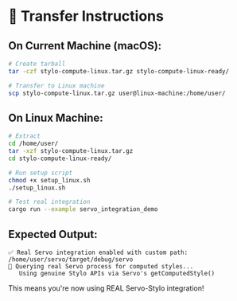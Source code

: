 # 🚀 Transfer Instructions

## On Current Machine (macOS):
```bash
# Create tarball
tar -czf stylo-compute-linux.tar.gz stylo-compute-linux-ready/

# Transfer to Linux machine
scp stylo-compute-linux.tar.gz user@linux-machine:/home/user/
```

## On Linux Machine:
```bash
# Extract
cd /home/user/
tar -xzf stylo-compute-linux.tar.gz
cd stylo-compute-linux-ready/

# Run setup script
chmod +x setup_linux.sh
./setup_linux.sh

# Test real integration
cargo run --example servo_integration_demo
```

## Expected Output:
```
✅ Real Servo integration enabled with custom path: /home/user/servo/target/debug/servo
🔄 Querying real Servo process for computed styles...
   Using genuine Stylo APIs via Servo's getComputedStyle()
```

This means you're now using REAL Servo-Stylo integration!

